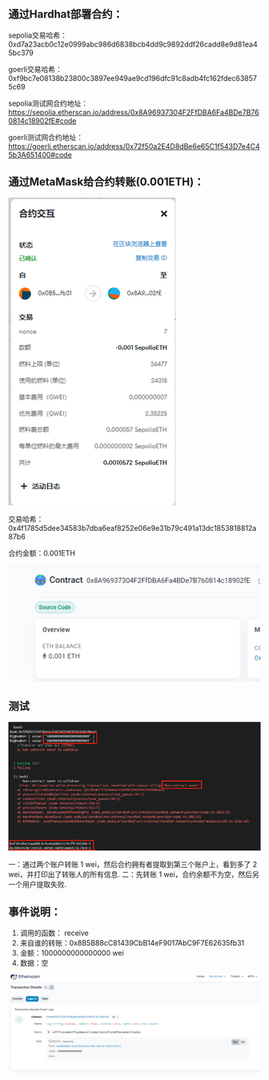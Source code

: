 ## 通过Hardhat部署合约：

sepolia交易哈希：0xd7a23acb0c12e0999abc986d6838bcb4dd9c9892ddf26cadd8e9d81ea45bc379

goerli交易哈希：0xf9bc7e08138b23800c3897ee949ae9cd196dfc91c8adb4fc162fdec638575c69

sepolia测试网合约地址：https://sepolia.etherscan.io/address/0x8A96937304F2FfDBA6Fa4BDe7B760814c18902fE#code 

goerli测试网合约地址：https://goerli.etherscan.io/address/0x72f50a2E4D8dBe6e65C1f543D7e4C45b3A651400#code



## 通过MetaMask给合约转账(0.001ETH)：

![b12b9d6615b0baae0a9e4a73fe02df4](./img/b12b9d6615b0baae0a9e4a73fe02df4.png) 

交易哈希：0x4f1785d5dee34583b7dba6eaf8252e06e9e31b79c491a13dc1853818812a87b6

合约金额：0.001ETH

![8ec8568c29f6b1bc273ff2e774f9a34](./img/8ec8568c29f6b1bc273ff2e774f9a34.png) 

## 测试

![66b36a18060b5e844467b4ca664af29](./img/66b36a18060b5e844467b4ca664af29.png) 

一：通过两个账户转账 1 wei，然后合约拥有者提取到第三个账户上，看到多了 2 wei，并打印出了转账人的所有信息.
二：先转账 1 wei，合约余额不为空，然后另一个用户提取失败.

## 事件说明：

1. 调用的函数： receive
2. 来自谁的转账：0x8B5B88cC81439CbB14eF9017AbC9F7E62635fb31
3. 金额：1000000000000000 wei
4. 数据：空

![2edd467cb6107910ced925c76e7b170](./img/2edd467cb6107910ced925c76e7b170.png)

 

